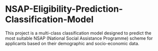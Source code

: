 # NSAP-Eligibility-Prediction-Classification-Model
This project is a multi-class classification model designed to predict the most suitable NSAP (National Social Assistance Programme) scheme for applicants based on their demographic and socio-economic data.
